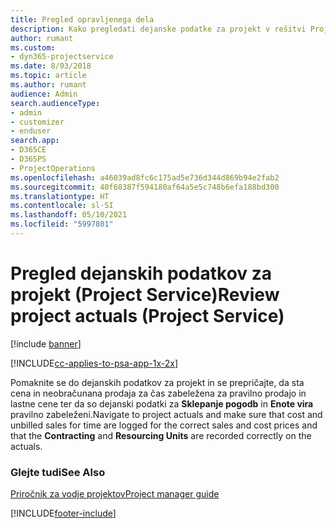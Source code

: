 ```yaml
---
title: Pregled opravljenega dela
description: Kako pregledati dejanske podatke za projekt v rešitvi Project Service
author: rumant
ms.custom:
- dyn365-projectservice
ms.date: 8/03/2018
ms.topic: article
ms.author: rumant
audience: Admin
search.audienceType:
- admin
- customizer
- enduser
search.app:
- D365CE
- D365PS
- ProjectOperations
ms.openlocfilehash: a46039ad8fc6c175ad5e736d344d869b94e2fab2
ms.sourcegitcommit: 40f68387f594180af64a5e5c748b6efa188bd300
ms.translationtype: HT
ms.contentlocale: sl-SI
ms.lasthandoff: 05/10/2021
ms.locfileid: "5997801"
---
```

# <a name="review-project-actuals-project-service"></a><span data-ttu-id="80290-103">Pregled dejanskih podatkov za projekt (Project Service)</span><span class="sxs-lookup"><span data-stu-id="80290-103">Review project actuals (Project Service)</span></span>

[!include [banner](../includes/psa-now-project-operations.md)]

[!INCLUDE[cc-applies-to-psa-app-1x-2x](../includes/cc-applies-to-psa-app-1x-2x.md)]

<span data-ttu-id="80290-104">Pomaknite se do dejanskih podatkov za projekt in se prepričajte, da sta cena in neobračunana prodaja za čas zabeležena za pravilno prodajo in lastne cene ter da so dejanski podatki za **Sklepanje pogodb** in **Enote vira** pravilno zabeleženi.</span><span class="sxs-lookup"><span data-stu-id="80290-104">Navigate to project actuals and make sure that cost and unbilled sales for time are logged for the correct sales and cost prices and that the **Contracting** and **Resourcing Units** are recorded correctly on the actuals.</span></span>  
  
### <a name="see-also"></a><span data-ttu-id="80290-105">Glejte tudi</span><span class="sxs-lookup"><span data-stu-id="80290-105">See Also</span></span>  
 [<span data-ttu-id="80290-106">Priročnik za vodje projektov</span><span class="sxs-lookup"><span data-stu-id="80290-106">Project manager guide</span></span>](../psa/project-manager-guide.md)


[!INCLUDE[footer-include](../includes/footer-banner.md)]